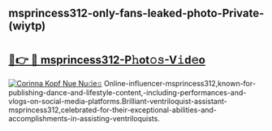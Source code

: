 ## msprincess312-only-fans​-leaked-photo​-Private-(wiytp)


# <h2><a href="https://mediaupload.pro?title=msprincess312&ref=git">🔗👉 🔴 msprincess312-P𝚑ot𝚘𝚜-V𝚒d𝚎o</a></h2>

[![Corinna Kopf Nue Nu𝚍e𝚜](https://i.imgur.com/0qMVB7G.gif)](https://mediaupload.pro?title=msprincess312&ref=git)
Online-influencer-msprincess312,known-for-publishing-dance-and-lifestyle-content,-including-performances-and-vlogs-on-social-media-platforms.Brilliant-ventriloquist-assistant-msprincess312,celebrated-for-their-exceptional-abilities-and-accomplishments-in-assisting-ventriloquists.  
